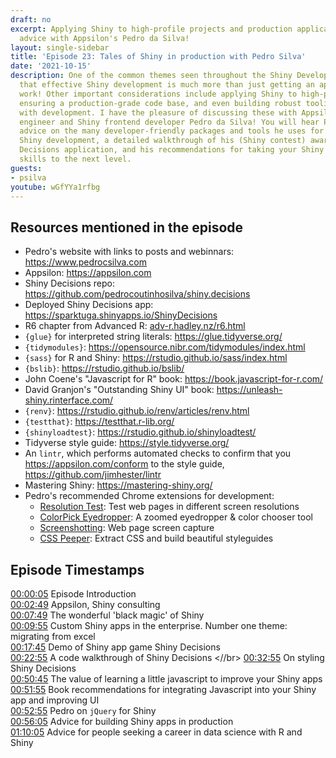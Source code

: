 ```yaml
---
draft: no
excerpt: Applying Shiny to high-profile projects and production application development
  advice with Appsilon's Pedro da Silva!
layout: single-sidebar
title: 'Episode 23: Tales of Shiny in production with Pedro Silva'
date: '2021-10-15'
description: One of the common themes seen throughout the Shiny Developer Series is
  that effective Shiny development is much more than just getting an application to
  work! Other important considerations include applying Shiny to high-profile projects,
  ensuring a production-grade code base, and even building robust tooling to assist
  with development. I have the pleasure of discussing these with Appsilon software
  engineer and Shiny frontend developer Pedro da Silva! You will hear Pedro's practical
  advice on the many developer-friendly packages and tools he uses for production
  Shiny development, a detailed walkthrough of his (Shiny contest) award-winning Shiny
  Decisions application, and his recommendations for taking your Shiny development
  skills to the next level.
guests: 
- psilva
youtube: wGfYYa1rfbg
---
```


## Resources mentioned in the episode

- Pedro's website with links to posts and webinnars: <https://www.pedrocsilva.com>
- Appsilon: <https://appsilon.com>
- Shiny Decisions repo: <https://github.com/pedrocoutinhosilva/shiny.decisions>
- Deployed Shiny Decisions app: <https://sparktuga.shinyapps.io/ShinyDecisions>
- R6 chapter from Advanced R: [adv-r.hadley.nz/r6.html](https://adv-r.hadley.nz/r6.html)
- `{glue}` for interpreted string literals: <https://glue.tidyverse.org/>
- `{tidymodules}`: <https://opensource.nibr.com/tidymodules/index.html>
- `{sass}` for R and Shiny: <https://rstudio.github.io/sass/index.html>
- `{bslib}`: <https://rstudio.github.io/bslib/>
- John Coene's "Javascript for R" book:  <https://book.javascript-for-r.com/>
- David Granjon's "Outstanding Shiny UI" book: <https://unleash-shiny.rinterface.com/>
- `{renv}`: <https://rstudio.github.io/renv/articles/renv.html>
- `{testthat}`: <https://testthat.r-lib.org/>
- `{shinyloadtest}`: <https://rstudio.github.io/shinyloadtest/>
- Tidyverse style guide: <https://style.tidyverse.org/>
- An `lintr`, which performs automated checks to confirm that you <https://appsilon.com/conform> to the style guide, <https://github.com/jimhester/lintr>
- Mastering Shiny: <https://mastering-shiny.org/>
- Pedro's recommended Chrome extensions for development:
  - [Resolution Test](https://chrome.google.com/webstore/detail/resolution-test/idhfcdbheobinplaamokffboaccidbal): Test web pages in different screen resolutions
  - [ColorPick Eyedropper](https://chrome.google.com/webstore/detail/colorpick-eyedropper/ohcpnigalekghcmgcdcenkpelffpdolg): A zoomed eyedropper & color chooser tool
  - [Screenshotting](https://chrome.google.com/webstore/detail/screenshotting-full-page/pojgkmkfincpdkdgjepkmdekcahmckjp): Web page screen capture
  - [CSS Peeper](https://chrome.google.com/webstore/detail/css-peeper/mbnbehikldjhnfehhnaidhjhoofhpehk): Extract CSS and build beautiful styleguides

## Episode Timestamps

[00:00:05](https://youtube.com/watch?v=wGfYYa1rfbg&t=5s) Episode Introduction </br>
[00:02:49](https://youtube.com/watch?v=wGfYYa1rfbg&t=169s) Appsilon, Shiny consulting </br>
[00:07:49](https://youtube.com/watch?v=wGfYYa1rfbg&t=469s) The wonderful 'black magic' of Shiny </br>
[00:09:55](https://youtube.com/watch?v=wGfYYa1rfbg&t=595s) Custom Shiny apps in the enterprise. Number one theme: migrating from excel </br>
[00:17:45](https://youtube.com/watch?v=wGfYYa1rfbg&t=1065s) Demo of Shiny app game Shiny Decisions </br>
[00:22:55](https://youtube.com/watch?v=wGfYYa1rfbg&t=1375s) A code walkthrough of Shiny Decisions <//br>
[00:32:55](https://youtube.com/watch?v=wGfYYa1rfbg&t=1975s) On styling Shiny Decisions </br>
[00:50:45](https://youtube.com/watch?v=wGfYYa1rfbg&t=3045s) The value of learning a little javascript to improve your Shiny apps </br>
[00:51:55](https://youtube.com/watch?v=wGfYYa1rfbg&t=3115s) Book recommendations for integrating Javascript into your Shiny app and improving UI </br>
[00:52:55](https://youtube.com/watch?v=wGfYYa1rfbg&t=3175s) Pedro on `jQuery` for Shiny </br>
[00:56:05](https://youtube.com/watch?v=wGfYYa1rfbg&t=3365s) Advice for building Shiny apps in production </br>
[01:10:05](https://youtube.com/watch?v=wGfYYa1rfbg&t=4205s) Advice for people seeking a career in data science with R and Shiny
